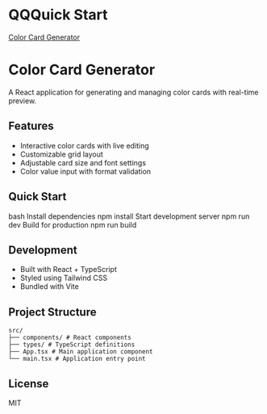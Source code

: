 # QQQuick Start
[Color Card Generator](https://chaozhoo.github.io/Color_Card_List/)

# Color Card Generator
A React application for generating and managing color cards with real-time preview.

## Features
- Interactive color cards with live editing
- Customizable grid layout
- Adjustable card size and font settings
- Color value input with format validation

## Quick Start 
bash
Install dependencies
npm install
Start development server
npm run dev
Build for production
npm run build

## Development
- Built with React + TypeScript
- Styled using Tailwind CSS
- Bundled with Vite

## Project Structure
```
src/
├── components/ # React components
├── types/ # TypeScript definitions
├── App.tsx # Main application component
└── main.tsx # Application entry point
```

## License
MIT
